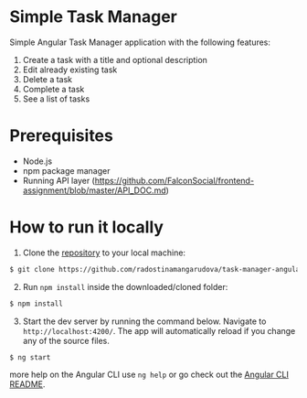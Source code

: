 # Simple Task Manager   

Simple Angular Task Manager application with the following features:

1. Create a task with a title and optional description
2. Edit already existing task 
3. Delete a task
4. Complete a task
5. See a list of tasks

# Prerequisites
- Node.js 
- npm package manager
- Running API layer (https://github.com/FalconSocial/frontend-assignment/blob/master/API_DOC.md)

# How to run it locally
1. Clone the [repository](https://github.com/radostinamangarudova/task-manager-angular) to your local machine:
```bash
$ git clone https://github.com/radostinamangarudova/task-manager-angular
```

2. Run `npm install` inside the downloaded/cloned folder:
```bash
$ npm install
```

3. Start the dev server by running the command below. Navigate to `http://localhost:4200/`. The app will automatically reload if you change any of the source files.
```bash
$ ng start
```
more help on the Angular CLI use `ng help` or go check out the [Angular CLI README](https://github.com/angular/angular-cli/blob/master/README.md).